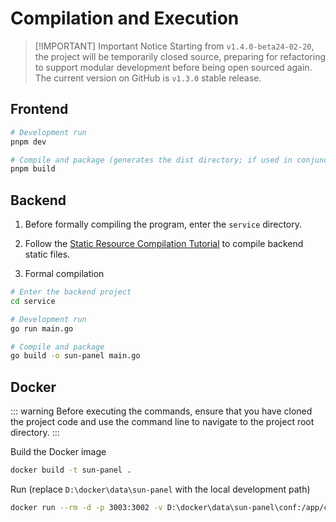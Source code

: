 # Compilation and Execution

> [!IMPORTANT] Important Notice
> Starting from `v1.4.0-beta24-02-20`, the project will be temporarily closed source, preparing for refactoring to support modular development before being open sourced again. The current version on GitHub is `v1.3.0` stable release.


## Frontend
```sh
# Development run
pnpm dev

# Compile and package (generates the dist directory; if used in conjunction with the backend, change it to 'web')
pnpm build
```

## Backend

1. Before formally compiling the program, enter the `service` directory.

2. Follow the [Static Resource Compilation Tutorial](./backend_static_compilation) to compile backend static files.

3. Formal compilation
```sh
# Enter the backend project
cd service

# Development run
go run main.go

# Compile and package
go build -o sun-panel main.go
```

## Docker

::: warning 
Before executing the commands, ensure that you have cloned the project code and use the command line to navigate to the project root directory.
:::

Build the Docker image
```sh
docker build -t sun-panel .
```

Run (replace `D:\docker\data\sun-panel` with the local development path)
```sh
docker run --rm -d -p 3003:3002 -v D:\docker\data\sun-panel\conf:/app/conf -v D:\docker\data\sun-panel\runtime:/app/runtime -v D:\docker\data\sun-panel\uploads:/app/uploads -v D:\docker\data\sun-panel\database:/app/database --name sun-panel sun-panel
```